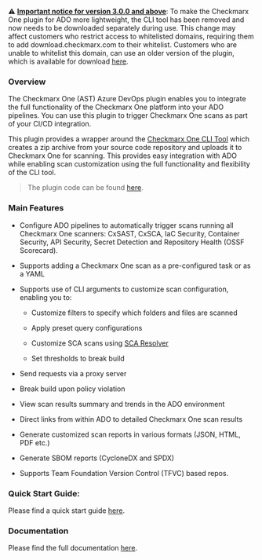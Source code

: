 ⚠️ <u>**Important notice for version 3.0.0 and above**</u>:
To make the Checkmarx One plugin for ADO more lightweight, the CLI tool has been removed and now needs to be downloaded separately during use. This change may affect customers who restrict access to whitelisted domains, requiring them to add download.checkmarx.com to their whitelist.
Customers who are unable to whitelist this domain, can use an older version of the plugin, which is available for download [here](https://github.com/Checkmarx/ast-azure-plugin/releases).

### Overview

The Checkmarx One (AST) Azure DevOps plugin enables you to integrate the full functionality of the Checkmarx One platform into your ADO pipelines. You can use this plugin to trigger Checkmarx One scans as part of your CI/CD integration.


This plugin provides a wrapper around the [Checkmarx One CLI
Tool](https://checkmarx.com/resource/documents/en/34965-68620-checkmarx-one-cli-tool.html) which creates a zip archive from your source code repository and uploads it to Checkmarx One for scanning. This provides easy integration with ADO while enabling scan customization using the full functionality and flexibility of the CLI tool.

> The plugin code can be found [here](https://github.com/Checkmarx/ast-azure-plugin).

### Main Features

-   Configure ADO pipelines to automatically trigger scans running all Checkmarx One scanners: CxSAST, CxSCA, IaC Security, Container Security, API Security, Secret Detection and Repository Health (OSSF Scorecard).

-   Supports adding a Checkmarx One scan as a pre-configured task or as a YAML

-   Supports use of CLI arguments to customize scan configuration, enabling you to:

    -   Customize filters to specify which folders and files are scanned

    -   Apply preset query configurations

    -   Customize SCA scans using [SCA Resolver](https://checkmarx.com/resource/documents/en/34965-19196-checkmarx-sca-resolver.html)

    -   Set thresholds to break build

-   Send requests via a proxy server

-   Break build upon policy violation

-   View scan results summary and trends in the ADO environment

-   Direct links from within ADO to detailed Checkmarx One scan results

-   Generate customized scan reports in various formats (JSON, HTML, PDF etc.)

-   Generate SBOM reports (CycloneDX and SPDX)

-   Supports Team Foundation Version Control (TFVC) based repos.


### Quick Start Guide:

Please find a quick start guide [here](https://checkmarx.com/resource/documents/en/34965-68710-quick-start-guide---checkmarx-one-azure-devops-plugin.html).

### Documentation

Please find the full documentation [here](https://checkmarx.com/resource/documents/en/34965-68709-checkmarx-one-azure-devops-plugin.html).


  
